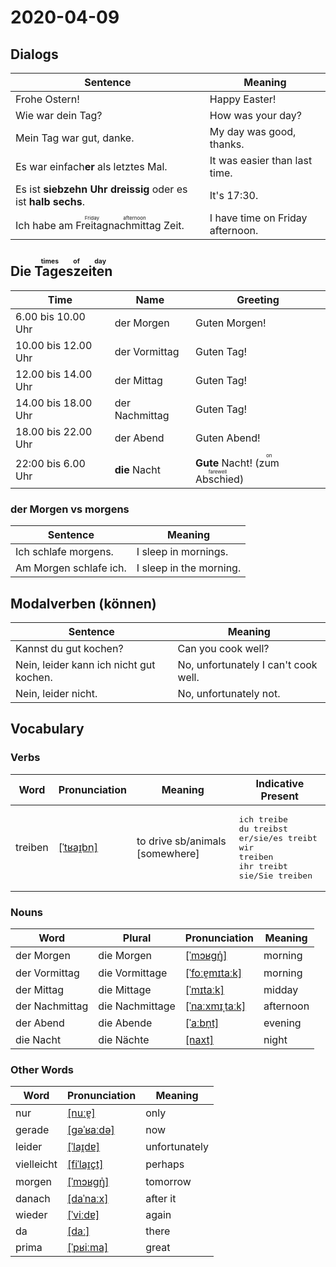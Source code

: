# 2020-04-09

## Dialogs

| Sentence                                                     | Meaning                          |
| ------------------------------------------------------------ | -------------------------------- |
| Frohe Ostern!                                                | Happy Easter!                    |
| Wie war dein Tag?                                            | How was your day?                |
| Mein Tag war gut, danke.                                     | My day was good, thanks.         |
| Es war einfach**er** als letztes Mal.                        | It was easier than last time.    |
| Es ist **siebzehn Uhr dreissig** oder es ist **halb sechs**. | It's 17:30.                      |
| Ich habe am <ruby>Freitag<rt>Friday</rt></ruby><ruby>nachmittag<rt>afternoon</rt></ruby> Zeit. | I have time on Friday afternoon. |

## Die <ruby>Tageszeiten<rt>times of day</rt></ruby>

| Time                | Name           | Greeting                                                     |
| ------------------- | -------------- | ------------------------------------------------------------ |
| 6.00 bis 10.00 Uhr  | der Morgen     | Guten Morgen!                                                |
| 10.00 bis 12.00 Uhr | der Vormittag  | Guten Tag!                                                   |
| 12.00 bis 14.00 Uhr | der Mittag     | Guten Tag!                                                   |
| 14.00 bis 18.00 Uhr | der Nachmittag | Guten Tag!                                                   |
| 18.00 bis 22.00 Uhr | der Abend      | Guten Abend!                                                 |
| 22:00 bis 6.00 Uhr  | **die** Nacht  | **Gute** Nacht! (<ruby>zum Abschied<rt>on farewell</rt></ruby>) |

### der Morgen vs morgens

| Sentence               | Meaning                 |
| ---------------------- | ----------------------- |
| Ich schlafe morgens.   | I sleep in mornings.    |
| Am Morgen schlafe ich. | I sleep in the morning. |

## Modalverben (können)

| Sentence                                | Meaning                              |
| --------------------------------------- | ------------------------------------ |
| Kannst du gut kochen?                   | Can you cook well?                   |
| Nein, leider kann ich nicht gut kochen. | No, unfortunately I can't cook well. |
| Nein, leider nicht.                     | No, unfortunately not.               |

## Vocabulary

### Verbs

| Word    | Pronunciation | Meaning | Indicative Present |
| ------- | ------------- | ------- | ------------------ |
|treiben|[[ˈtʁaɪ̯bn̩]](https://cdn.duden.de/_media_/audio/ID4111347_125221516.mp3)|to drive sb/animals [somewhere]|<pre>ich       treibe<br>du        treibst<br>er/sie/es treibt<br>wir       treiben<br>ihr       treibt<br>sie/Sie   treiben</pre>|

### Nouns

| Word           | Plural | Pronunciation | Meaning |
| -------------- | ------ | ------------- | ------- |
|der Morgen|die Morgen|[[ˈmɔʁɡŋ̍]](https://cdn.duden.de/_media_/audio/ID4115391_334969757.mp3)|morning|
|der Vormittag|die Vormittage|[[ˈfoːɐ̯mɪtaːk]](https://cdn.duden.de/_media_/audio/ID4173077_370680715.mp3)|morning|
|der Mittag|die Mittage|[[ˈmɪtaːk]](https://cdn.duden.de/_media_/audio/ID4114243_519621348.mp3)|midday|
|der Nachmittag|die Nachmittage|[[ˈnaːxmɪˌtaːk]](https://cdn.duden.de/_media_/audio/ID4112329_368714201.mp3)|afternoon|
|der Abend|die Abende|[[ˈaːbn̩t]](https://cdn.duden.de/_media_/audio/ID4107941_80331396.mp3)|evening|
|die Nacht|die Nächte|[[naxt]](https://cdn.duden.de/_media_/audio/ID4111187_255453215.mp3)|night|

### Other Words

| Word       | Pronunciation | Meaning |
| ---------- | ------------- | ------- |
|nur|[[nuːɐ̯]](https://cdn.duden.de/_media_/audio/ID4108030_46680056.mp3)|only|
|gerade|[[ɡəˈʁaːdə]](https://cdn.duden.de/_media_/audio/ID4109346_100820083.mp3)|now|
|leider|[[ˈlaɪ̯dɐ]](https://cdn.duden.de/_media_/audio/ID4117258_103799366.mp3)|unfortunately|
|vielleicht|[[fiˈlaɪ̯çt]](https://cdn.duden.de/_media_/audio/ID4109629_523310968.mp3)|perhaps|
|morgen|[[ˈmɔʁɡŋ̍]](https://cdn.duden.de/_media_/audio/ID4115391_334969757.mp3)|tomorrow|
|danach|[[daˈnaːx]](https://cdn.duden.de/_media_/audio/ID4119551_339164404.mp3)|after it|
|wieder|[[ˈviːdɐ]](https://cdn.duden.de/_media_/audio/ID4111416_30267777.mp3)|again|
|da|[[daː]](https://cdn.duden.de/_media_/audio/ID4106995_387591992.mp3)|there|
|prima|[[ˈpʁiːma]](https://cdn.duden.de/_media_/audio/ID4113704_133592530.mp3)|great|
